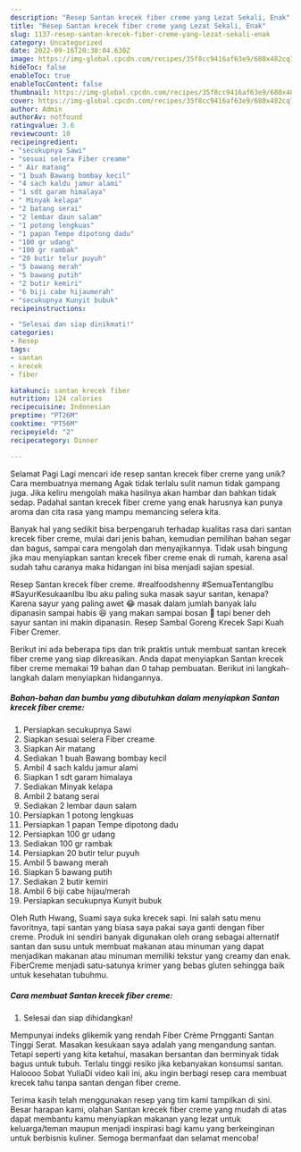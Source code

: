 ```yaml
---
description: "Resep Santan krecek fiber creme yang Lezat Sekali, Enak"
title: "Resep Santan krecek fiber creme yang Lezat Sekali, Enak"
slug: 1137-resep-santan-krecek-fiber-creme-yang-lezat-sekali-enak
category: Uncategorized
date: 2022-09-16T20:30:04.630Z
image: https://img-global.cpcdn.com/recipes/35f8cc9416af63e9/680x482cq70/santan-krecek-fiber-creme-foto-resep-utama.jpg
hideToc: false
enableToc: true
enableTocContent: false
thumbnail: https://img-global.cpcdn.com/recipes/35f8cc9416af63e9/680x482cq70/santan-krecek-fiber-creme-foto-resep-utama.jpg
cover: https://img-global.cpcdn.com/recipes/35f8cc9416af63e9/680x482cq70/santan-krecek-fiber-creme-foto-resep-utama.jpg
author: Admin
authorAv: notfound
ratingvalue: 3.6
reviewcount: 10
recipeingredient:
- "secukupnya Sawi"
- "sesuai selera Fiber creame"
- " Air matang"
- "1 buah Bawang bombay kecil"
- "4 sach kaldu jamur alami"
- "1 sdt garam himalaya"
- " Minyak kelapa"
- "2 batang serai"
- "2 lembar daun salam"
- "1 potong lengkuas"
- "1 papan Tempe dipotong dadu"
- "100 gr udang"
- "100 gr rambak"
- "20 butir telur puyuh"
- "5 bawang merah"
- "5 bawang putih"
- "2 butir kemiri"
- "6 biji cabe hijaumerah"
- "secukupnya Kunyit bubuk"
recipeinstructions:

- "Selesai dan siap dinikmati!"
categories:
- Resep
tags:
- santan
- krecek
- fiber

katakunci: santan krecek fiber 
nutrition: 124 calories
recipecuisine: Indonesian
preptime: "PT26M"
cooktime: "PT56M"
recipeyield: "2"
recipecategory: Dinner

---
```



Selamat Pagi Lagi mencari ide resep santan krecek fiber creme yang unik? Cara membuatnya memang Agak tidak terlalu sulit namun tidak gampang juga. Jika keliru mengolah maka hasilnya akan hambar dan bahkan tidak sedap. Padahal santan krecek fiber creme yang enak harusnya kan punya aroma dan cita rasa yang mampu memancing selera kita.


Banyak hal yang sedikit bisa berpengaruh terhadap kualitas rasa dari santan krecek fiber creme, mulai dari jenis bahan, kemudian pemilihan bahan segar dan bagus, sampai cara mengolah dan menyajikannya. Tidak usah bingung jika mau menyiapkan santan krecek fiber creme enak di rumah, karena asal sudah tahu caranya maka hidangan ini bisa menjadi sajian spesial.

Resep Santan krecek fiber creme. #realfoodshenny #SemuaTentangIbu #SayurKesukaanIbu Ibu aku paling suka masak sayur santan, kenapa? Karena sayur yang paling awet 😂 masak dalam jumlah banyak lalu dipanasin sampai habis 😆 yang makan sampai bosan 🙈 tapi bener deh sayur santan ini makin dipanasin. Resep Sambal Goreng Krecek Sapi Kuah Fiber Cremer.


Berikut ini ada beberapa tips dan trik praktis untuk membuat santan krecek fiber creme yang siap dikreasikan. Anda dapat menyiapkan Santan krecek fiber creme memakai 19 bahan dan 0 tahap pembuatan. Berikut ini langkah-langkah dalam menyiapkan hidangannya.

<!--inarticleads1-->

##### Bahan-bahan dan bumbu yang dibutuhkan dalam menyiapkan Santan krecek fiber creme:

1. Persiapkan secukupnya Sawi
1. Siapkan sesuai selera Fiber creame
1. Siapkan  Air matang
1. Sediakan 1 buah Bawang bombay kecil
1. Ambil 4 sach kaldu jamur alami
1. Siapkan 1 sdt garam himalaya
1. Sediakan  Minyak kelapa
1. Ambil 2 batang serai
1. Sediakan 2 lembar daun salam
1. Persiapkan 1 potong lengkuas
1. Persiapkan 1 papan Tempe dipotong dadu
1. Persiapkan 100 gr udang
1. Sediakan 100 gr rambak
1. Persiapkan 20 butir telur puyuh
1. Ambil 5 bawang merah
1. Siapkan 5 bawang putih
1. Sediakan 2 butir kemiri
1. Ambil 6 biji cabe hijau/merah
1. Persiapkan secukupnya Kunyit bubuk


Oleh Ruth Hwang, Suami saya suka krecek sapi. Ini salah satu menu favoritnya, tapi santan yang biasa saya pakai saya ganti dengan fiber creme. Produk ini sendiri banyak digunakan oleh orang sebagai alternatif santan dan susu untuk membuat makanan atau minuman yang dapat menjadikan makanan atau minuman memiliki tekstur yang creamy dan enak. FiberCreme menjadi satu-satunya krimer yang bebas gluten sehingga baik untuk kesehatan tubuhmu. 

<!--inarticleads2-->

##### Cara membuat Santan krecek fiber creme:


1. Selesai dan siap dihidangkan!

Mempunyai indeks glikemik yang rendah Fiber Crème Prngganti Santan Tinggi Serat. Masakan kesukaan saya adalah yang mengandung santan. Tetapi seperti yang kita ketahui, masakan bersantan dan berminyak tidak bagus untuk tubuh. Terlalu tinggi resiko jika kebanyakan konsumsi santan. Haloooo Sobat YuliaDi video kali ini, aku ingin berbagi resep cara membuat krecek tahu tanpa santan dengan fiber creme. 

Terima kasih telah menggunakan resep yang tim kami tampilkan di sini. Besar harapan kami, olahan Santan krecek fiber creme yang mudah di atas dapat membantu kamu menyiapkan makanan yang lezat untuk keluarga/teman maupun menjadi inspirasi bagi kamu yang berkeinginan untuk berbisnis kuliner. Semoga bermanfaat dan selamat mencoba!
